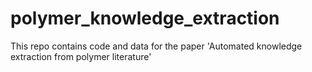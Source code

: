 # polymer_knowledge_extraction
This repo contains code and data for the paper 'Automated knowledge extraction from polymer literature'
